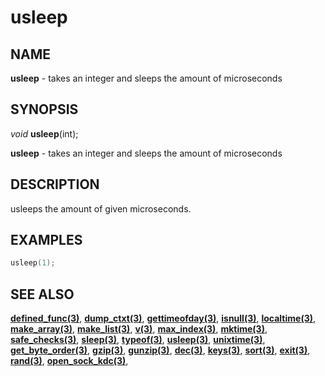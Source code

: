 # usleep

## NAME

**usleep** - takes an integer and sleeps the amount of microseconds

## SYNOPSIS

*void* **usleep**(int);

**usleep** - takes an integer and sleeps the amount of microseconds

## DESCRIPTION

usleeps the amount of given microseconds.

## EXAMPLES

```cpp
usleep(1);
```

## SEE ALSO

**[defined_func(3)](defined_func.md)**,
**[dump_ctxt(3)](dump_ctxt.md)**,
**[gettimeofday(3)](gettimeofday.md)**,
**[isnull(3)](isnull.md)**,
**[localtime(3)](localtime.md)**,
**[make_array(3)](make_array.md)**,
**[make_list(3)](make_list.md)**,
**[v(3)](v.md)**,
**[max_index(3)](max_index.md)**,
**[mktime(3)](mktime.md)**,
**[safe_checks(3)](safe_checks.md)**,
**[sleep(3)](sleep.md)**,
**[typeof(3)](typeof.md)**,
**[usleep(3)](usleep.md)**,
**[unixtime(3)](unixtime.md)**,
**[get_byte_order(3)](get_byte_order.md)**,
**[gzip(3)](gzip.md)**,
**[gunzip(3)](gunzip.md)**,
**[dec(3)](dec.md)**,
**[keys(3)](keys.md)**,
**[sort(3)](sort.md)**,
**[exit(3)](exit.md)**,
**[rand(3)](rand.md)**,
**[open_sock_kdc(3)](open_sock_kdc.md)**,
